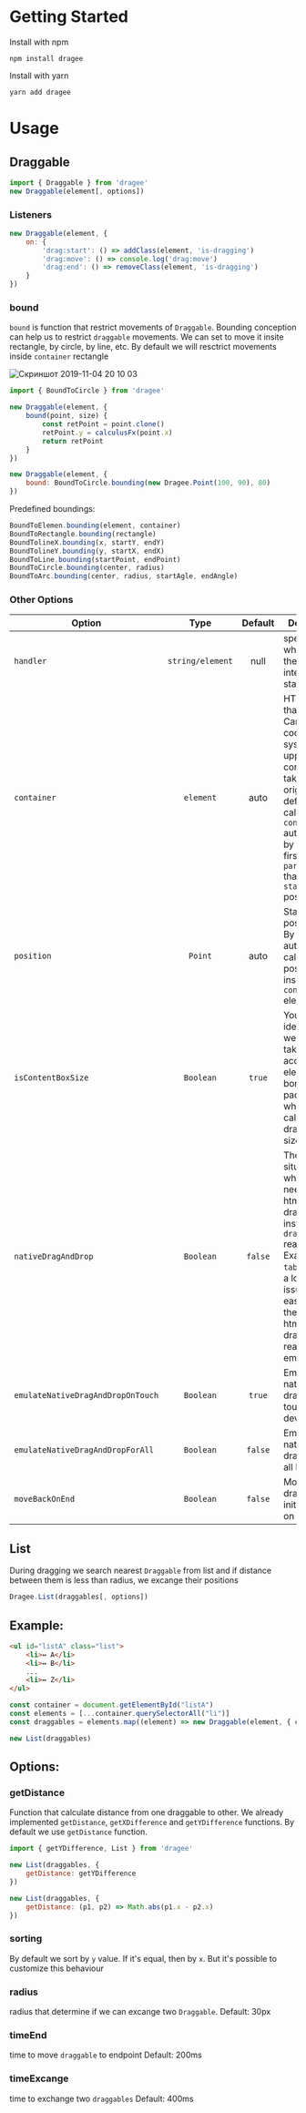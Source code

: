 # Getting Started

Install with npm

```
npm install dragee
```

Install with yarn
```
yarn add dragee
```

# Usage

## Draggable

```javascript
import { Draggable } from 'dragee'
new Draggable(element[, options])
```


### Listeners
```javascript
new Draggable(element, {
    on: {
        'drag:start': () => addClass(element, 'is-dragging')
        'drag:move': () => console.log('drag:move')
        'drag:end': () => removeClass(element, 'is-dragging')
    }
})
```

### bound
`bound` is function that restrict movements of `Draggable`.
Bounding conception can help us to restrict `draggable` movements. We can set to move it insite rectangle, by circle, by line, etc.
By default we will resctrict movements inside `container` rectangle


![Скриншот 2019-11-04 20 10 03](https://user-images.githubusercontent.com/244409/68145781-36dd3500-ff3f-11e9-8ab2-5f0d22b1d448.png)

```javascript
import { BoundToCircle } from 'dragee'

new Draggable(element, {
    bound(point, size) {
        const retPoint = point.clone()
        retPoint.y = calculusFx(point.x)
        return retPoint
    }
})

new Draggable(element, {
    bound: BoundToCircle.bounding(new Dragee.Point(100, 90), 80)
})
```

Predefined boundings:
```javascript
BoundToElemen.bounding(element, container)
BoundToRectangle.bounding(rectangle)
BoundTolineX.bounding(x, startY, endY)
BoundTolineY.bounding(y, startX, endX)
BoundToLine.bounding(startPoint, endPoint)
BoundToCircle.bounding(center, radius)
BoundToArc.bounding(center, radius, startAgle, endAngle)
```

### Other Options
| **Option** | **Type** | **Default** | **Description** |
| --- | :---: | :---: | --- |
| `handler` | `string/element` | null | specifies on what element the drag interaction starts. |
| `container` | `element` | auto | HTMLElement that define Cartesian coordinates system. It's upper left corner is taken as the origin. By default we calculate `container` automatically by finding first `parentNode` that have non `static` positioning. |
| `position` | `Point` | auto | Start positioning. By default we automatically calculate position inside `container` element. |
| `isContentBoxSize` | `Boolean` | `true` | You can identify  that we should take into account element borders and paddings when we calculate draggable size. |
| `nativeDragAndDrop` | `Boolean` | `false` | There can be situations where we need to use html5 drag&drop instead of `dragee` realization. Example: `table>tr` have a lot of issues, so it's easier to fix them using html5 drag&drop realization or emulation. |
| `emulateNativeDragAndDropOnTouch` | `Boolean` | `true` | Emulate native drag&drop on touch devices. |
| `emulateNativeDragAndDropForAll` | `Boolean` | `false` | Emulate native drag&drop on all browsers. |
| `moveBackOnEnd` | `Boolean` | `false` | Move draggable to initial position on dragend |

## List

During dragging we search nearest `Draggable` from list and if distance between them is less than radius, we excange their positions

```javascript
Dragee.List(draggables[, options])
```

## Example:

```html
<ul id="listA" class="list">
    <li>↔ A</li>
    <li>↔ B</li>
    ...
    <li>↔ Z</li>
</ul>
```

```javascript
const container = document.getElementById("listA")
const elements = [...container.querySelectorAll("li")]
const draggables = elements.map((element) => new Draggable(element, { container })

new List(draggables)
````

## Options:

### getDistance

Function that calculate distance from one draggable to other.
We already implemented `getDistance`, `getXDifference` and `getYDifference` functions.
By default we use `getDistance` function.

```javascript
import { getYDifference, List } from 'dragee'

new List(draggables, {
    getDistance: getYDifference
})

new List(draggables, {
    getDistance: (p1, p2) => Math.abs(p1.x - p2.x)
})
```

### sorting

By default we sort by `y` value. If it's equal, then by `x`. But it's possible to customize this behaviour

### radius
radius that determine if we can excange two `Draggable`.
Default: 30px

### timeEnd
time to move `draggable` to endpoint
Default: 200ms

### timeExcange
time to exchange two `draggables`
Default: 400ms

